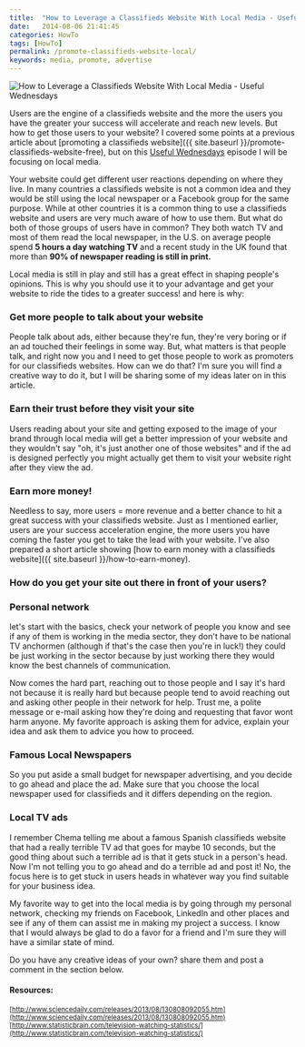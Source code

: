 ```yaml
---
title:  "How to Leverage a Classifieds Website With Local Media - Useful Wednesdays"
date:   2014-08-06 21:41:45
categories: HowTo
tags: [HowTo]
permalink: /promote-classifieds-website-local/
keywords: media, promote, advertise
---
```

![How to Leverage a Classifieds Website With Local Media - Useful Wednesdays](//open-classifieds.com/wp-content/uploads/2014/08/624x415xold-newspaper-350376_1280-624x415.jpg.pagespeed.ic.oV5tEhoyoa.jpg)

Users are the engine of a classifieds website and the more the users you have the greater your success will accelerate and reach new levels. But how to get those users to your website? I covered some points at a previous article about [promoting a classifieds website]({{ site.baseurl }}/promote-classifieds-website-free), but on this [Useful Wednesdays](http://open-classifieds.com/category/useful-wednesdays/) episode I will be focusing on local media.

Your website could get different user reactions depending on where they live. In many countries a classifieds website is not a common idea and they would be still using the local newspaper or a Facebook group for the same purpose. While at other countries it is a common thing to use a classifieds website and users are very much aware of how to use them. But what do both of those groups of users have in common? They both watch TV and most of them read the local newspaper, in the U.S. on average people spend **5 hours a day watching TV** and a recent study in the UK found that more than **90% of newspaper reading is still in print.**

Local media is still in play and still has a great effect in shaping people's opinions. This is why you should use it to your advantage and get your website to ride the tides to a greater success! and here is why:

### Get more people to talk about your website

People talk about ads, either because they're fun, they're very boring or if an ad touched their feelings in some way. But, what matters is that people talk, and right now you and I need to get those people to work as promoters for our classifieds websites. How can we do that? I'm sure you will find a creative way to do it, but I will be sharing some of my ideas later on in this article.

### Earn their trust before they visit your site

Users reading about your site and getting exposed to the image of your brand through local media will get a better impression of your website and they wouldn't say "oh, it's just another one of those websites" and if the ad is designed perfectly you might actually get them to visit your website right after they view the ad.

### Earn more money!

Needless to say, more users = more revenue and a better chance to hit a great success with your classifieds website. Just as I mentioned earlier, users are your success acceleration engine, the more users you have coming the faster you get to take the lead with your website. I've also prepared a short article showing [how to earn money with a classifieds website]({{ site.baseurl }}/how-to-earn-money).

### How do you get your site out there in front of your users?

### Personal network

let's start with the basics, check your network of people you know and see if any of them is working in the media sector, they don't have to be national TV anchormen (although if that's the case then you're in luck!) they could be just working in the sector because by just working there they would know the best channels of communication.

Now comes the hard part, reaching out to those people and I say it's hard not because it is really hard but because people tend to avoid reaching out and asking other people in their network for help. Trust me, a polite message or e-mail asking how they're doing and requesting that favor wont harm anyone. My favorite approach is asking them for advice, explain your idea and ask them to advice you how to proceed.

### Famous Local Newspapers

So you put aside a small budget for newspaper advertising, and you decide to go ahead and place the ad. Make sure that you choose the local newspaper used for classifieds and it differs depending on the region.

### Local TV ads

I remember Chema telling me about a famous Spanish classifieds website that had a really terrible TV ad that goes for maybe 10 seconds, but the good thing about such a terrible ad is that it gets stuck in a person's head. Now I'm not telling you to go ahead and do a terrible ad and post it! No, the focus here is to get stuck in users heads in whatever way you find suitable for your business idea.

My favorite way to get into the local media is by going through my personal network, checking my friends on Facebook, LinkedIn and other places and see if any of them can assist me in making my project a success. I know that I would always be glad to do a favor for a friend and I'm sure they will have a similar state of mind.

Do you have any creative ideas of your own? share them and post a comment in the section below.


#### Resources:
<sup> [http://www.sciencedaily.com/releases/2013/08/130808092055.htm](http://www.sciencedaily.com/releases/2013/08/130808092055.htm) <br>
[http://www.statisticbrain.com/television-watching-statistics/](http://www.statisticbrain.com/television-watching-statistics/) </sup>

